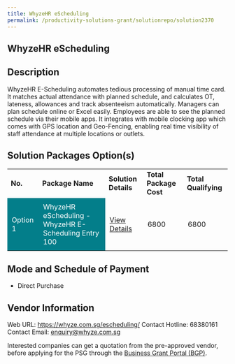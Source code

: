 ```yaml
---
title: WhyzeHR eScheduling
permalink: /productivity-solutions-grant/solutionrepo/solution2370
---
```


## WhyzeHR eScheduling

## Description

WhyzeHR E-Scheduling automates tedious processing of manual time card. It matches actual attendance with planned schedule, and calculates OT, lateness, allowances and track absenteeism automatically. Managers can plan schedule online or Excel easily. Employees are able to see the planned schedule via their mobile apps. It integrates with mobile clocking app which comes with GPS location and Geo-Fencing, enabling real time visibility of staff attendance at multiple locations or outlets.

## Solution Packages Option(s)

<table>
<tr>
<td><b>No.</b></td>
<td><b>Package Name</b></td>
<td><b>Solution Details</b></td>
<td><b>Total Package Cost</b></td>
<td><b>Total Qualifying</b></td>
</tr>
<tr>
<td style='padding: 10px; background-color: #037E8A; color: #FFFFFF;'>Option 1</td>
<td style='padding: 10px; background-color: #037E8A; color: #FFFFFF;'>WhyzeHR eScheduling - WhyzeHR E-Scheduling Entry 100</td>
<td style='padding: 10px;'><a href='https://www.gobusiness.gov.sg/images/psg/Whyze_20210139_Desensitised_Annex_3_Part_3.pdf' target='_blank'>View Details</a></td>
<td style='padding: 10px;'>6800</td>
<td style='padding: 10px;'>6800</td>
</tr>
</table>

## Mode and Schedule of Payment

 - Direct Purchase

## Vendor Information

 Web URL: https://whyze.com.sg/escheduling/ 
Contact Hotline: 68380161 
Contact Email: enquiry@whyze.com.sg 


Interested companies can get a quotation from the pre-approved vendor, before applying for the PSG through the <a href='https://www.businessgrants.gov.sg/'>Business Grant Portal (BGP)</a>.

<script src="/jquery/resize-tables.js"></script>
